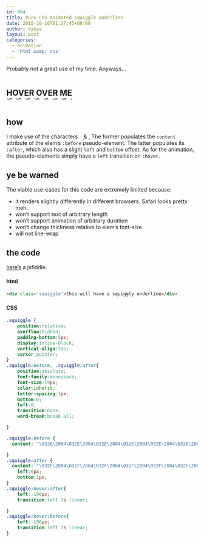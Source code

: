 ```yaml
---
id: 864
title: Pure CSS Animated Squiggle Underline
date: 2015-10-16T01:27:45+00:00
author: danya
layout: post
categories:
  - animation
  - 'html &amp; css'
---
```


Probably not a great use of my time. Anyways&#8230;
<style>.demo h2{text-transform:uppercase}.squiggle{position:relative;overflow:hidden;padding-bottom:5px;display:inline-block;vertical-align:top;cursor:pointer}.red{color:red}.squiggle:before,.squiggle:after{position:absolute;font-family:monospace;font-size:19px;color:inherit;letter-spacing:1px;bottom:0;left:0;transition:none;word-break:break-all;white-space:nowrap}.squiggle:before{content:"\032E\2004\032E\2004\032E\2004\032E\2004\032E\2004\032E\2004\032E\2004\032E\2004\032E\2004\032E\2004\032E\2004\032E\2004\032E\2004\032E\2004\032E\2004\032E\2004\032E\2004\032E\2004\032E\2004\032E\2004\032E\2004\032E\2004\032E\2004\032E\2004\032E\2004\032E\2004\032E\2004\032E\2004\032E\2004\032E\2004\032E\2004\032E\2004\032E\2004\032E\2004\032E\2004\032E\2004\032E\2004\032E\2004\032E\2004\032E\2004\032E\2004\032E\2004\032E\2004\032E\2004\032E\2004\032E\2004\032E\2004\032E\2004\032E\2004\032E\2004\032E\2004\032E\2004\032E\2004\032E\2004\032E\2004\032E\2004\032E\2004\032E\2004\032E\2004\032E\2004\032E\2004\032E\2004\032E\2004\032E\2004\032E\2004\032E\2004\032E\2004\032E\2004\032E\2004\032E\2004\032E\2004\032E\2004\032E\2004\032E\2004\032E\2004\032E\2004\032E\2004\032E\2004\032E\2004\032E\2004\032E\2004\032E\2004\032E\2004\032E\2004\032E\2004\032E\2004\032E\2004\032E\2004\032E\2004\032E\2004\032E\2004\032E\2004\032E\2004\032E\2004\032E\2004\032E\2004\032E\2004\032E\2004\032E\2004\032E\2004\032E\2004\032E\2004\032E\2004\032E\2004\032E\2004\032E\2004\032E\2004\032E\2004\032E\2004\032E\2004\032E\2004\032E\2004\032E\2004\032E\2004\032E\2004\032E\2004\032E\2004\032E\2004\032E\2004\032E\2004\032E\2004\032E\2004\032E\2004\032E\2004\032E\2004\032E\2004\032E\2004\032E\2004\032E\2004\032E\2004\032E\2004\032E\2004\032E\2004\032E\2004\032E\2004\032E\2004\032E\2004\032E\2004\032E\2004\032E\2004\032E\2004\032E\2004\032E\2004\032E\2004\032E\2004\032E\2004\032E\2004\032E\2004\032E\2004\032E\2004\032E\2004\032E\2004\032E\2004\032E\2004\032E\2004\032E\2004\032E\2004\032E\2004\032E\2004\032E\2004\032E\2004\032E\2004\032E\2004\032E\2004\032E\2004\032E\2004\032E\2004\032E\2004\032E\2004\032E\2004\032E\2004\032E\2004\032E\2004\032E\2004\032E\2004\032E\2004\032E\2004\032E\2004\032E\2004\032E\2004\032E\2004\032E\2004\032E\2004\032E\2004\032E\2004\032E\2004\032E\2004\032E\2004\032E\2004\032E\2004\032E\2004\032E\2004\032E\2004\032E\2004\032E\2004\032E\2004\032E\2004\032E\2004\032E\2004\032E\2004\032E\2004\032E\2004\032E\2004\032E\2004\032E\2004\032E\2004\032E\2004\032E\2004\032E\2004\032E\2004"}.squiggle:after{content:"\032F\2004\032F\2004\032F\2004\032F\2004\032F\2004\032F\2004\032F\2004\032F\2004\032F\2004\032F\2004\032F\2004\032F\2004\032F\2004\032F\2004\032F\2004\032F\2004\032F\2004\032F\2004\032F\2004\032F\2004\032F\2004\032F\2004\032F\2004\032F\2004\032F\2004\032F\2004\032F\2004\032F\2004\032F\2004\032F\2004\032F\2004\032F\2004\032F\2004\032F\2004\032F\2004\032F\2004\032F\2004\032F\2004\032F\2004\032F\2004\032F\2004\032F\2004\032F\2004\032F\2004\032F\2004\032F\2004\032F\2004\032F\2004\032F\2004\032F\2004\032F\2004\032F\2004\032F\2004\032F\2004\032F\2004\032F\2004\032F\2004\032F\2004\032F\2004\032F\2004\032F\2004\032F\2004\032F\2004\032F\2004\032F\2004\032F\2004\032F\2004\032F\2004\032F\2004\032F\2004\032F\2004\032F\2004\032F\2004\032F\2004\032F\2004\032F\2004\032F\2004\032F\2004\032F\2004\032F\2004\032F\2004\032F\2004\032F\2004\032F\2004\032F\2004\032F\2004\032F\2004\032F\2004\032F\2004\032F\2004\032F\2004\032F\2004\032F\2004\032F\2004\032F\2004\032F\2004\032F\2004\032F\2004\032F\2004\032F\2004\032F\2004\032F\2004\032F\2004\032F\2004\032F\2004\032F\2004\032F\2004\032F\2004\032F\2004\032F\2004\032F\2004\032F\2004\032F\2004\032F\2004\032F\2004\032F\2004\032F\2004\032F\2004\032F\2004\032F\2004\032F\2004\032F\2004\032F\2004\032F\2004\032F\2004\032F\2004\032F\2004\032F\2004\032F\2004\032F\2004\032F\2004\032F\2004\032F\2004\032F\2004\032F\2004\032F\2004\032F\2004\032F\2004\032F\2004\032F\2004\032F\2004\032F\2004\032F\2004\032F\2004\032F\2004\032F\2004\032F\2004\032F\2004\032F\2004\032F\2004\032F\2004\032F\2004\032F\2004\032F\2004\032F\2004\032F\2004\032F\2004\032F\2004\032F\2004\032F\2004\032F\2004\032F\2004\032F\2004\032F\2004\032F\2004\032F\2004\032F\2004\032F\2004\032F\2004\032F\2004\032F\2004\032F\2004\032F\2004\032F\2004\032F\2004\032F\2004\032F\2004\032F\2004\032F\2004\032F\2004\032F\2004\032F\2004\032F\2004\032F\2004\032F\2004\032F\2004\032F\2004\032F\2004\032F\2004\032F\2004\032F\2004\032F\2004\032F\2004\032F\2004\032F\2004\032F\2004\032F\2004\032F\2004\032F\2004\032F\2004\032F\2004\032F\2004\032F\2004\032F\2004\032F\2004\032F\2004\032F\2004\032F\2004\032F\2004\032F\2004";left:6px;bottom:1px}.squiggle:hover:after{left:-100px;transition:left 7s linear}.squiggle:hover:before{left:-106px;transition:left 7s linear}</style>

<div class="demo">
  <h2 class="squiggle">Hover over me</h2>
</div>



<!--more-->

## how

I make use of the characters <code> ̮</code> & <code>̯</code>. The former populates the `content` attribute of the elem&#8217;s `:before` pseudo-element. The latter populates its `:after`, which also has a slight `left` and `bottom` offset. As for the animation, the pseudo-elements simply have a `left` transition on `:hover`.

## ye be warned

The viable use-cases for this code are extremely limited because:
- it renders slightly differently in different browsers. Safari looks pretty meh.
- won&#8217;t support text of arbitrary length
- won&#8217;t support animation of arbitrary duration
- won&#8217;t change thickness relative to elem&#8217;s font-size
- will not line-wrap

## the code

[here&#8217;s](http://jsfiddle.net/ugj7bp6s/6/) a jsfiddle.

#### html

```html
<div class='squiggle'>this will have a squiggly underline</div>
```

#### CSS

```css
.squiggle {
	position:relative;
	overflow:hidden;
	padding-bottom:5px;
	display:inline-block;
	vertical-align:top;
	cursor:pointer;
}
.squiggle:before, .squiggle:after{
	position:absolute;
	font-family:monospace;
	font-size:19px;
	color:inherit;
	letter-spacing:1px;
	bottom:0;
	left:0;
	transition:none;
	word-break:break-all;

}

.squiggle:before {
  content: "\032E\2004\032E\2004\032E\2004\032E\2004\032E\2004\032E\2004\032E\2004\032E\2004\032E\2004\032E\2004\032E\2004\032E\2004\032E\2004\032E\2004\032E\2004\032E\2004\032E\2004\032E\2004\032E\2004\032E\2004\032E\2004\032E\2004\032E\2004\032E\2004\032E\2004\032E\2004\032E\2004\032E\2004\032E\2004\032E\2004\032E\2004\032E\2004\032E\2004\032E\2004\032E\2004\032E\2004\032E\2004\032E\2004\032E\2004\032E\2004\032E\2004\032E\2004\032E\2004\032E\2004\032E\2004\032E\2004\032E\2004\032E\2004\032E\2004\032E\2004\032E\2004\032E\2004\032E\2004\032E\2004\032E\2004\032E\2004\032E\2004\032E\2004\032E\2004\032E\2004\032E\2004\032E\2004\032E\2004\032E\2004\032E\2004\032E\2004\032E\2004\032E\2004\032E\2004\032E\2004\032E\2004\032E\2004\032E\2004\032E\2004\032E\2004\032E\2004\032E\2004\032E\2004\032E\2004\032E\2004\032E\2004\032E\2004\032E\2004\032E\2004\032E\2004\032E\2004\032E\2004\032E\2004\032E\2004\032E\2004\032E\2004\032E\2004\032E\2004\032E\2004\032E\2004\032E\2004\032E\2004\032E\2004\032E\2004\032E\2004\032E\2004\032E\2004\032E\2004\032E\2004\032E\2004\032E\2004\032E\2004\032E\2004\032E\2004\032E\2004\032E\2004\032E\2004\032E\2004\032E\2004\032E\2004\032E\2004\032E\2004\032E\2004\032E\2004\032E\2004\032E\2004\032E\2004\032E\2004\032E\2004\032E\2004\032E\2004\032E\2004\032E\2004\032E\2004\032E\2004\032E\2004\032E\2004\032E\2004\032E\2004\032E\2004\032E\2004\032E\2004\032E\2004\032E\2004\032E\2004\032E\2004\032E\2004\032E\2004\032E\2004\032E\2004\032E\2004\032E\2004\032E\2004\032E\2004\032E\2004\032E\2004\032E\2004\032E\2004\032E\2004\032E\2004\032E\2004\032E\2004\032E\2004\032E\2004\032E\2004\032E\2004\032E\2004\032E\2004\032E\2004\032E\2004\032E\2004\032E\2004\032E\2004\032E\2004\032E\2004\032E\2004\032E\2004\032E\2004\032E\2004\032E\2004\032E\2004\032E\2004\032E\2004\032E\2004\032E\2004\032E\2004\032E\2004\032E\2004\032E\2004\032E\2004\032E\2004\032E\2004\032E\2004\032E\2004\032E\2004\032E\2004\032E\2004\032E\2004\032E\2004\032E\2004\032E\2004\032E\2004\032E\2004\032E\2004\032E\2004\032E\2004\032E\2004\032E\2004\032E\2004\032E\2004\032E\2004\032E\2004\032E\2004\032E\2004\032E\2004";

}
.squiggle:after {
  content: "\032F\2004\032F\2004\032F\2004\032F\2004\032F\2004\032F\2004\032F\2004\032F\2004\032F\2004\032F\2004\032F\2004\032F\2004\032F\2004\032F\2004\032F\2004\032F\2004\032F\2004\032F\2004\032F\2004\032F\2004\032F\2004\032F\2004\032F\2004\032F\2004\032F\2004\032F\2004\032F\2004\032F\2004\032F\2004\032F\2004\032F\2004\032F\2004\032F\2004\032F\2004\032F\2004\032F\2004\032F\2004\032F\2004\032F\2004\032F\2004\032F\2004\032F\2004\032F\2004\032F\2004\032F\2004\032F\2004\032F\2004\032F\2004\032F\2004\032F\2004\032F\2004\032F\2004\032F\2004\032F\2004\032F\2004\032F\2004\032F\2004\032F\2004\032F\2004\032F\2004\032F\2004\032F\2004\032F\2004\032F\2004\032F\2004\032F\2004\032F\2004\032F\2004\032F\2004\032F\2004\032F\2004\032F\2004\032F\2004\032F\2004\032F\2004\032F\2004\032F\2004\032F\2004\032F\2004\032F\2004\032F\2004\032F\2004\032F\2004\032F\2004\032F\2004\032F\2004\032F\2004\032F\2004\032F\2004\032F\2004\032F\2004\032F\2004\032F\2004\032F\2004\032F\2004\032F\2004\032F\2004\032F\2004\032F\2004\032F\2004\032F\2004\032F\2004\032F\2004\032F\2004\032F\2004\032F\2004\032F\2004\032F\2004\032F\2004\032F\2004\032F\2004\032F\2004\032F\2004\032F\2004\032F\2004\032F\2004\032F\2004\032F\2004\032F\2004\032F\2004\032F\2004\032F\2004\032F\2004\032F\2004\032F\2004\032F\2004\032F\2004\032F\2004\032F\2004\032F\2004\032F\2004\032F\2004\032F\2004\032F\2004\032F\2004\032F\2004\032F\2004\032F\2004\032F\2004\032F\2004\032F\2004\032F\2004\032F\2004\032F\2004\032F\2004\032F\2004\032F\2004\032F\2004\032F\2004\032F\2004\032F\2004\032F\2004\032F\2004\032F\2004\032F\2004\032F\2004\032F\2004\032F\2004\032F\2004\032F\2004\032F\2004\032F\2004\032F\2004\032F\2004\032F\2004\032F\2004\032F\2004\032F\2004\032F\2004\032F\2004\032F\2004\032F\2004\032F\2004\032F\2004\032F\2004\032F\2004\032F\2004\032F\2004\032F\2004\032F\2004\032F\2004\032F\2004\032F\2004\032F\2004\032F\2004\032F\2004\032F\2004\032F\2004\032F\2004\032F\2004\032F\2004\032F\2004\032F\2004\032F\2004\032F\2004\032F\2004\032F\2004\032F\2004\032F\2004\032F\2004\032F\2004\032F\2004\032F\2004\032F\2004\032F\2004\032F\2004\032F\2004\032F\2004\032F\2004\032F\2004";
	left:6px;
	bottom:1px;
}
.squiggle:hover:after{
    left:-100px;
    transition:left 7s linear;

}
.squiggle:hover:before{
    left:-106px;
    transition:left 7s linear;  
}
```

<div>
</div>
